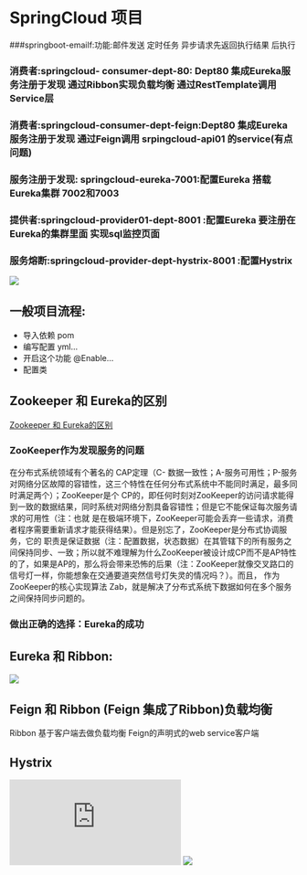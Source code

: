 # SpringCloud 项目
###springboot-emailf:功能:邮件发送  定时任务  异步请求先返回执行结果 后执行

### 消费者:springcloud- consumer-dept-80: Dept80 集成Eureka服务注册于发现 通过Ribbon实现负载均衡  通过RestTemplate调用Service层
### 消费者:springcloud-consumer-dept-feign:Dept80 集成Eureka 服务注册于发现  通过Feign调用 srpingcloud-api01 的service(有点问题)

### 服务注册于发现: springcloud-eureka-7001:配置Eureka 搭载Eureka集群 7002和7003


### 提供者:springcloud-provider01-dept-8001 :配置Eureka 要注册在Eureka的集群里面 实现sql监控页面


### 服务熔断:springcloud-provider-dept-hystrix-8001 :配置Hystrix 

![](https://oscimg.oschina.net/oscnet/a60f3008dd96969889fb9e2e6652800636e.jpg)
## 一般项目流程:
- 导入依赖      pom
- 编写配置     yml...
- 开启这个功能  @Enable...
- 配置类
## Zookeeper 和 Eureka的区别
[Zookeeper 和 Eureka的区别](https://www.cnblogs.com/u013533289/p/11629059.html)  
### ZooKeeper作为发现服务的问题
在分布式系统领域有个著名的 CAP定理（C- 数据一致性；A-服务可用性；P-服务对网络分区故障的容错性，这三个特性在任何分布式系统中不能同时满足，最多同时满足两个）；ZooKeeper是个 CP的，即任何时刻对ZooKeeper的访问请求能得到一致的数据结果，同时系统对网络分割具备容错性；但是它不能保证每次服务请求的可用性（注：也就 是在极端环境下，ZooKeeper可能会丢弃一些请求，消费者程序需要重新请求才能获得结果）。但是别忘了，ZooKeeper是分布式协调服务，它的 职责是保证数据（注：配置数据，状态数据）在其管辖下的所有服务之间保持同步、一致；所以就不难理解为什么ZooKeeper被设计成CP而不是AP特性 的了，如果是AP的，那么将会带来恐怖的后果（注：ZooKeeper就像交叉路口的信号灯一样，你能想象在交通要道突然信号灯失灵的情况吗？）。而且， 作为ZooKeeper的核心实现算法 Zab，就是解决了分布式系统下数据如何在多个服务之间保持同步问题的。
### 做出正确的选择：Eureka的成功
## Eureka 和 Ribbon:
![](http://small-howe.cn-bj.ufileos.com/26a04598-d82b-476b-9019-884f8b01f5ff.png?UCloudPublicKey=TOKEN_7728f428-03f0-4a5f-b3fd-e5632771d02e&Signature=znWbJGOVAWrESeFUcv%2FudM%2Fz2%2Fk%3D&Expires=1890026105)

## Feign 和 Ribbon (Feign 集成了Ribbon)负载均衡
Ribbon 基于客户端去做负载均衡
Feign的声明式的web service客户端

## Hystrix
![Hystrix](https://www.cnblogs.com/cjsblog/p/9391819.html)
![](https://images2018.cnblogs.com/blog/874963/201807/874963-20180730172725624-245631738.png)